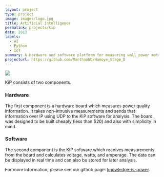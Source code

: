 ```yaml
---
layout: project
type: project
image: images/logo.jpg
title: Artificial Intelligence
permalink: projects/kip
date: 2013
labels:
  - AI
  - Python
  - IoT
summary: A hardware and software platform for measuring wall power metrics.
projecturl: https://github.com/ManthanND/Hamoye_Stage_D
---
```


<img class="ui image" src="{{ site.baseurl }}/images/logo.jpg">

KiP consists of two components.

### Hardware
The first component is a hardware board which measures power quality information. It takes non-intrusive measurements
and sends that information over IP using UDP to the KiP software for analysis. The board was designed to be built
cheaply (less than $20) and also with simplicity in mind.

### Software
The second component is the KiP software which receives measurements from the board and calculates voltage,
watts, and amperage. The data can be displayed in real time and can also be stored for later analysis.

For more information, please see our github page: <a href="http://anthonyjchriste.github.io/knowledge-is-power/">
<i class="large github icon "></i>knowledge-is-power</a>.

